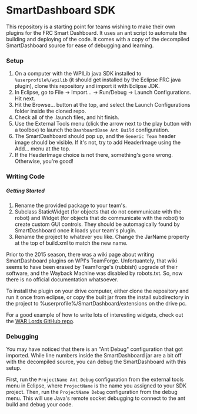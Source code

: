 # SmartDashboard SDK
This repository is a starting point for teams wishing to make their own plugins for the FRC Smart Dashboard.  It uses an ant script to automate the building and deploying of the code.  It comes with a copy of the decompiled SmartDashboard source for ease of debugging and learning.

### Setup
1. On a computer with the WPILib java SDK installed to `%userprofile%/wpilib` (it should get installed by the Eclipse FRC java plugin), clone this repository and import it with Eclipse JDK.
2. In Eclipse, go to File -> Import... -> Run/Debug -> Launch Configurations.  Hit next.
3. Hit the Browse... button at the top, and select the Launch Configurations folder inside the cloned repo.
4. Check all of the .launch files, and hit finish.
5. Use the External Tools menu (click the arrow next to the play button with a toolbox) to launch the `DashboardBase Ant Build` configuration.
6. The SmartDashboard should pop up, and the `Generic Team` header image should be visible.  If it's not, try to add HeaderImage using the Add... menu at the top.
7. If the HeaderImage choice is not there, something's gone wrong. Otherwise, you're good!

### Writing Code
##### Getting Started
1. Rename the provided package to your team's.  
2. Subclass StaticWidget (for objects that do not communicate with the robot) and Widget (for objects that do communicate with the robot) to create custom GUI controls.  They should be automagically found by SmartDashboard once it loads your team's plugin.  
3. Rename the project to whatever you like.  Change the JarName property at the top of build.xml to match the new name. 

Prior to the 2015 season, there was a wiki page about writing SmartDashboard plugins on WPI's TeamForge.  Unfortuantely, that wiki seems to have been erased by TeamForge's (rubbish) upgrade of their software, and the Wayback Machine was disabled by robots.txt.  So, now there is no official documentation whatsoever.

To install the plugin on your drive computer, either clone the repository and run it once from eclipse, or copy the built jar from the install subdirectory in the project to %userprofile%/SmartDashboard/extensions on the drive pc.

For a good example of how to write lots of interesting widgets, check out the [WAR Lords GitHub repo](https://github.com/team2485/sdwidgets).

### Debugging
You may have noticed that there is an "Ant Debug" configuration that got imported.  While line numbers inside the SmartDashboard jar are a bit off with the decompiled source, you can debug the SmartDashboard with this setup.  

First, run the `ProjectName Ant Debug` configuration from the external tools menu in Eclipse, where `ProjectName` is the name you assigned to your SDK project.  Then, run the `ProjectName Debug` configuration from the debug menu.  This will use Java's remote socket debugging to connect to the ant build and debug your code.


